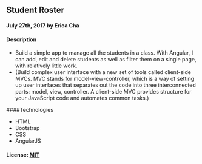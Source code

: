 ## Student Roster

#### July 27th, 2017 by Erica Cha

#### Description
-  Build a simple app to manage all the students in a class. With Angular, I can add, edit and delete students as well as filter them on a single page, with relatively little work.
- (Build complex user interface with a new set of tools called client-side MVCs. MVC stands for model-view-controller, which is a way of setting up user interfaces that separates out the code into three interconnected parts: model, view, controller. A client-side MVC provides structure for your JavaScript code and automates common tasks.)

####Technologies
- HTML
- Bootstrap
- CSS
- AngularJS



#### License: <a href="https://github.com/twbs/bootstrap/blob/master/LICENSE">MIT</a>  
